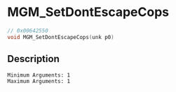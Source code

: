 # MGM_SetDontEscapeCops
```c
// 0x00642550
void MGM_SetDontEscapeCops(unk p0)
```
## Description
```
Minimum Arguments: 1
Maximum Arguments: 1
```

